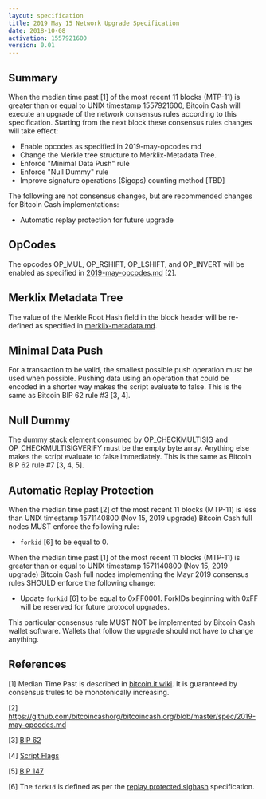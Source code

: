 ```yaml
---
layout: specification
title: 2019 May 15 Network Upgrade Specification
date: 2018-10-08
activation: 1557921600
version: 0.01
---
```


## Summary

When the median time past [1] of the most recent 11 blocks (MTP-11) is greater than or equal to UNIX timestamp 1557921600, Bitcoin Cash will execute an upgrade of the network consensus rules according to this specification. Starting from the next block these consensus rules changes will take effect:

* Enable opcodes as specified in 2019-may-opcodes.md
* Change the Merkle tree structure to Merklix-Metadata Tree.
* Enforce "Minimal Data Push" rule
* Enforce "Null Dummy" rule
* Improve signature operations (Sigops) counting method [TBD] 

The following are not consensus changes, but are recommended changes for Bitcoin Cash implementations:

* Automatic replay protection for future upgrade

## OpCodes

The opcodes OP_MUL, OP_RSHIFT, OP_LSHIFT, and OP_INVERT will be enabled as specified in [2019-may-opcodes.md](2019-may-opcodes.md) [2].

## Merklix Metadata Tree

The value of the Merkle Root Hash field in the block header will be re-defined as specified in [merklix-metadata.md](merklix-metadata.md).

## Minimal Data Push

For a transaction to be valid, the smallest possible push operation must be used when possible. Pushing data using an operation that could be encoded in a shorter way makes the script evaluate to false. This is the same as Bitcoin BIP 62 rule #3 [3, 4].

## Null Dummy

The dummy stack element consumed by OP_CHECKMULTISIG and OP_CHECKMULTISIGVERIFY must be the empty byte array. Anything else makes the script evaluate to false immediately. This is the same as Bitcoin BIP 62 rule #7 [3, 4, 5].

## Automatic Replay Protection

When the median time past [2] of the most recent 11 blocks (MTP-11) is less than UNIX timestamp 1571140800 (Nov 15, 2019 upgrade) Bitcoin Cash full nodes MUST enforce the following rule:

 * `forkid` [6] to be equal to 0.

When the median time past [1] of the most recent 11 blocks (MTP-11) is greater than or equal to UNIX timestamp 1571140800 (Nov 15, 2019 upgrade) Bitcoin Cash full nodes implementing the Mayr 2019 consensus rules SHOULD enforce the following change:

 * Update `forkid` [6] to be equal to 0xFF0001.  ForkIDs beginning with 0xFF will be reserved for future protocol upgrades.

This particular consensus rule MUST NOT be implemented by Bitcoin Cash wallet software. Wallets that follow the upgrade should not have to change anything.

## References

[1] Median Time Past is described in [bitcoin.it wiki](https://en.bitcoin.it/wiki/Block_timestamp). It is guaranteed by consensus trules to be monotonically increasing.

[2] https://github.com/bitcoincashorg/bitcoincash.org/blob/master/spec/2019-may-opcodes.md

[3] [BIP 62](https://github.com/bitcoin/bips/blob/master/bip-0062.mediawiki)

[4] [Script Flags](https://github.com/Bitcoin-ABC/bitcoin-abc/blob/058a6c027b5d4749b4fa23a0ac918e5fc04320e8/src/script/script_flags.h)

[5] [BIP 147](https://github.com/bitcoin/bips/blob/master/bip-0147.mediawiki)

[6] The `forkId` is defined as per the [replay protected sighash](replay-protected-sighash.md) specification.

